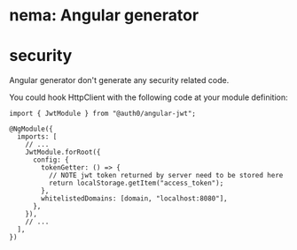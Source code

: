 # nema: Angular generator

# security

Angular generator don't generate any security related code.


You could hook HttpClient with the following code at your module definition:

```
import { JwtModule } from "@auth0/angular-jwt";

@NgModule({
  imports: [
    // ...
    JwtModule.forRoot({
      config: {
        tokenGetter: () => {
          // NOTE jwt token returned by server need to be stored here
          return localStorage.getItem("access_token");
        },
        whitelistedDomains: [domain, "localhost:8080"],
      },
    }),
    // ...
  ],
})
```
